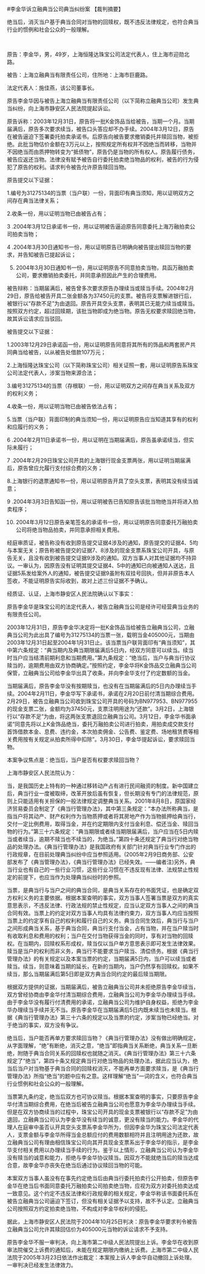 #李金华诉立融典当公司典当纠纷案 
【裁判摘要】

绝当后，消灭当户基于典当合同对当物的回赎权，既不违反法律规定，也符合典当行业的惯例和社会公众的一般理解。

 

原告：李金华，男，49岁，上海恒隆达珠宝公司法定代表人，住上海市迎勋北路。

被告：上海立融典当有限责任公司，住所地：上海市巨鹿路。

法定代表人：施佳燕，该公司董事长。

原告李金华因与被告上海立融典当有限责任公司（以下简称立融典当公司）发生典当纠纷，向上海市静安区人民法院提起诉讼。

原告诉称：2003年12月31日，原告将一批K金饰品当给被告，当期一个月。当期届满后，原告多次要求续当，被告口头答应却不办手续。2004年3月12日，原告在被告逼迫下签署委托拍卖承诺书。后原告向被告要求撤销委托并赎回当物，被拒绝。此批当物估价金额在3万元以上，按照规定所有权并不因绝当而转移，当物并不因绝当而由质押物转变为“抵债物”，原告仍是当物的所有权人。原告履行债务，被告应返还当物。法律没有赋予被告自行委托拍卖绝当物品的权利，被告的行为侵犯了原告的权利。请求判令被告允许原告赎回当物。

原告提交以下证据：

1.编号为31275134的当票（当户联）一份，背面印有典当须知，用以证明双方之间存在典当法律关系；

2.收条一份，用以证明当物已由被告占有；

3 .2004年3月12日承诺书一份，用以证明被告逼迫原告同意委托上海万融拍卖公司拍卖当物；

4 .2004年3月30日通知书一份，用以证明原告已明确向被告提出赎回当物的要求，并告知被告已提起诉讼；

5. 2004年3月30日通知书一份，用以证明原告不同意拍卖当物，具函万融拍卖公司，要求撤销拍卖委托，并同意承担因此产生的合理费用。

被告辩称：当期届满后，被告曾多次要求原告办理续当或赎当手续。2004年2月29日，原告给被告开具二张金额各为37450元的支票。被告将支票解进银行后，被银行以“存款不足”为由退回。原告开具空头支票，表明其已无能力续当或赎当。按照双方约定，超过回赎期，该批当物即成为绝当物。原告无权要求赎回绝当物，故其诉讼请求应当驳回。

被告提交以下证据：

1.2003年12月29日承诺函一份，用以证明原告同意将其所有的饰品和两套房产共同典当给被告，以从被告处借款107万元；

2.上海恒隆达珠宝公司（以下简称珠宝公司）相关证照一套，用以证明原告系珠宝公司法定代表人，涉案当物来源合法；

3.编号31275134的当票（存根联）一份，用以证明双方之间存在典当关系及双方的权利义务；

4.收条一份，用以证明当物已由被告依法占有；

5.当票（当户联）背面印制的典当须知一份，用以证明原告应当知道其享有的权利和应履行的义务；

6 .2004年2月11日承诺书一份，用以证明在当期届满后，原告虽承诺续当，但实际未履行；

7 .2004年2月29日珠宝公司开具的上海银行现金支票两张，用以证明当期届满后，原告曾应允履行支付综合费的义务；

8.上海银行的退票通知书一份，用以证明原告开具了空头支票，表明其没有续当诚意；

9 .2004年3月3日告知函一份，用以证明被告已告知原告该批当物绝当并将进入拍卖程序；

10. 2004年3月12日原告亲笔签名的承诺书一份，用以证明原告同意委托万融拍卖公司将绝当物品拍卖，并同意承担相关费用。

经庭审质证，被告称没有收到原告提交证据4涉及的通知，原告提交的证据4、5均与本案无关；原告称被告提交的证据7、8涉及的现金支票系珠宝公司开具，与原告无关，且没有收到被告提交证据9涉及的通知。双方当事人对其他证据均不持异议。一审认为，因原告没有证明其提交证据4、5中的通知已向被通知人送达，且证据5系发给案外人的通知，被告提交证据9虽附有双挂号回执，但并非原告本人签收，不能证明原告实际收到，故对上述三份证据不予确认。

经质证、认证，上海市静安区人民法院确认以下事实：

原告李金华是珠宝公司的法定代表人，被告立融典当公司是经许可经营典当业务的有限责任公司。

2003年12月31日，原告李金华决定将一批K金饰品当给被告立融典当公司，立融典当公司为此出具了编号为31275134的当票一张，载明当金405000元，当期由2003年12月31日起至2004年1月31日止。该当票当户联背面印有“典当须知”，其中第六条规定：“典当期内及典当期限届满后5日内，经双方同意可以续当。续当时当户应当结清前期利息和当期费用。”第九条规定：“绝当后，当户与典当行协议赎当的，逾期费用由双方协商确定。”按照约定，李金华将K金饰品交立融典当公司保管，立融典当公司给李金华出具了收条，并向李金华支付了约定数额的当金。

当期届满后，原告李金华没有按期赎当，也没有在当期届满后的5日内办理续当手续。2004年2月11日，李金华写下承诺书，承诺在2月20日前付清当期综合费用。2月29日，被告立融典当公司收到珠宝公司开具的号码为BN977953、BN977955的现金支票二张，金额均为37450元，支票注明用途为“还款”。3月2日，上海银行以“存款不足”为由，将这两张支票退回立融典当公司。3月12日，李金华书面承诺“同意先将以上K金饰品绝当，委托万融拍卖公司进行拍卖，用拍卖成交款支付首饰借款本金、息费、违约金，本次拍卖佣金、公告费、鉴定费、场地租赁费等相关费用按有关规定从拍卖所得中扣除”。3月30日，李金华提起诉讼，要求赎回当物。

本案争议焦点是：绝当后，当户是否有权要求赎回当物？

上海市静安区人民法院认为：

当，是我国历史上特有的一种通过移转动产占有进行民间融资的制度。新中国建立后，典当行业一度被取缔，改革开放后虽有恢复，但长期没有专门的法律规范，原则上只能适用有关担保的一般法律规定调整典当关系。2001年8月8日，原国家经济贸易委员会制定了《典当行管理办法》，其中第三条规定：“本办法所称典当，是指当户将其动产、财产权利作为当物质押或者将其房地产作为当物抵押给典当行，交付一定比例费用，取得当金，并在约定期限内支付当金利息、偿还当金、赎回当物的行为。”第三十六条规定：“典当期限或者续当期限届满后，当户应当在5日内赎当或者续当，逾期不赎当也不续当的，为绝当。”第四十条还规定了典当行对绝当物品的处理办法。《典当行管理办法》是我国政府有关部门针对典当行业专门作出的行政规章，在目前处理典当纠纷中应当参照适用。(2005年2月9日商务部、公安部发布了《典当管理办法》，《典当行管理办法》已经失效。——编者注)另外，典当行业也有自己的一些行业习惯，这些行业习惯在不违反现有法律、法规禁止性规定的前提下，也应当作为处理典当纠纷时的参照。

当票，是典当行与当户之间的典当合同，是典当关系存在的书面凭证，也是确定双方权利义务的主要依据。根据本案查明的事实，双方当事人签署当票是双方的真实意思表示，不违反法律、行政法规的禁止性规定，应当认定双方当事人之间的典当合同有效。当票上的约定对双方当事人均具有法律约束力，双方当事人均应当按照当票上的约定享有自己的权利和履行自己的义务。典当合同生效后，典当行与当户之间形成典当关系，基于典当合同，典当行支付当金，占有当物，并在当户赎当时有收取利息和费用的权利；当户在交付当物获得当金的同时，享有对当物的回赎权。在当期内，回赎权系形成权，赎当仅以当户单方意思表示即可发生法律效果。赎当是当户的权利而非义务，典当行不能要求当户赎当、清偿债务。根据《典当行管理办法》的有关规定以及本案当票的约定，当期届满5日内，当户可以续当或者赎当。续当，则意味着当期的延长，在新的当期内，当户仍然享有回赎权。如果不续当，那么当期届满后第5日即是双方典当合同约定的最后赎当期限。

根据双方提供的证据，当期届满后，被告立融典当公司并未拒绝原告李金华续当，双方曾经协商由李金华付清当期综合费用，立融典当公司为李金华办理续当手续。由于李金华没有履行付清费用的承诺，立融典当公司为维护自身权益，拒绝为李金华办理续当手续并无不当。原告李金华在当期届满后5日内既未续当也未赎当。根据《典当行管理办法》第三十六条的规定以及当票的约定，涉案当物已经绝当。对于绝当的事实，双方没有争议。

绝当后，当户能否再单方要求赎回当物？《典当行管理办法》没有做出明确规定，从字面理解，“绝”有断绝，消灭之意，“绝当”即指典当关系断绝，典当关系一旦断绝，附随于典当合同关系的回赎权也就随之消灭。《典当行管理办法》第三十六条规定了“绝当”，第四十条又规定典当行对绝当物品的处理办法，据此应当认为，绝当后当户对当物基于典当合同的回赎权消灭，不能再单方面要求赎当，是《典当行管理办法》所指“绝当”的题中应有之意。这样理解“绝当”一词的含义，也符合典当行业惯例和社会公众的一般理解。

当票第九条约定，绝当后双方也可协议赎当。根据本案查明的事实，只要原告李金华付清当期综合费用，在绝当后被告立融典当公司也愿意为李金华办理续当手续。但是在双方协商续当的过程中，珠宝公司开具的现金支票被银行以“存款不足”为由退回，立融典当公司认为李金华没有续当的诚意，更没有赎当的能力。李金华的代理人在庭审中虽否认开具空头支票系李金华所为，但因李金华为珠宝公司法定代表人，支票金额与李金华所得当金总额应付的费用数额相符并且注明用途为还款，故立融典当公司有理由相信珠宝公司向其开具现金支票系出于李金华的指示，是李金华支付相关费用以办理续当手续的行为。鉴于以上情形，立融典当公司认为李金华没有赎当的诚意和能力，拒绝与李金华协议赎当。因双方不能就绝当后的赎当达成合意，故李金华亦丧失在绝当后通过协议赎回当物的可能。

本案双方当事人虽没有在事先约定绝当后由典当行委托拍卖行公开拍卖，但原告李金华在绝当后书面同意委托万融拍卖公司拍卖绝当物，应视为双方对委托拍卖达成一致意见。这个约定不违反法律和行政规章的相关规定，李金华称该书面委托系在被告立融典当公司逼迫下签订，但没有相关证据予以支持，故不予认定。立融典当公司按照双方约定拍卖绝当物，不构成对李金华权利的侵犯。

据此，上海市静安区人民法院于2004年10月25日判决：原告李金华要求判令被告立融典当公司允许其赎回估价为405000元当物的诉讼请求不予支持。

原告李金华不服一审判决，向上海市第二中级人民法院提出上诉。李金华在收到原审法院催交上诉费的通知后，未能在规定期限内缴纳上诉费。上海市第二中级人民法院于2005年3月23日依法作出裁定：本案按上诉人李金华自动撤回上诉处理。一审判决已经发生法律效力。


